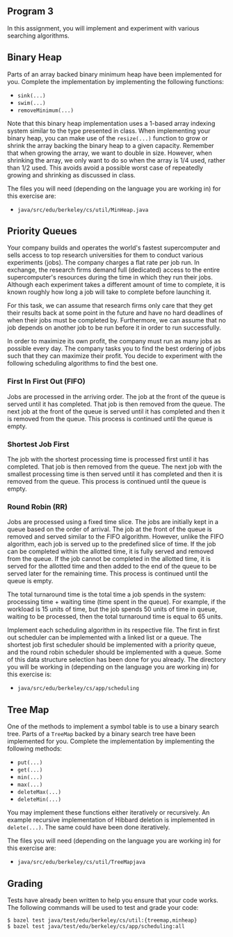 Program 3
---------
In this assignment, you will implement and experiment with various searching algorithms.

Binary Heap
-----------
Parts of an array backed binary minimum heap have been implemented for you. Complete the
implementation by implementing the following functions:

- `sink(...)`
- `swim(...)`
- `removeMinimum(...)`

Note that this binary heap implementation uses a 1-based array indexing system similar to the type
presented in class. When implementing your binary heap, you can make use of the `resize(...)`
function to grow or shrink the array backing the binary heap to a given capacity. Remember that when
growing the array, we want to double in size. However, when shrinking the array, we only want to do
so when the array is 1/4 used, rather than 1/2 used. This avoids avoid a possible worst case of
repeatedly growing and shrinking as discussed in class.

The files you will need (depending on the language you are working in) for this exercise are:

- `java/src/edu/berkeley/cs/util/MinHeap.java`

Priority Queues
---------------
Your company builds and operates the world's fastest supercomputer and sells access to top research
universities for them to conduct various experiments (jobs). The company charges a flat rate per job
run. In exchange, the research firms demand full (dedicated) access to the entire supercomputer's
resources during the time in which they run their jobs. Although each experiment takes a different
amount of time to complete, it is known roughly how long a job will take to complete before
launching it.

For this task, we can assume that research firms only care that they get their results back at some
point in the future and have no hard deadlines of when their jobs must be completed by. Furthermore,
we can assume that no job depends on another job to be run before it in order to run successfully.

In order to maximize its own profit, the company must run as many jobs as possible every day. The
company tasks you to find the best ordering of jobs such that they can maximize their profit. You
decide to experiment with the following scheduling algorithms to find the best one.

### First In First Out (FIFO)
Jobs are processed in the arriving order. The job at the front of the queue is served until it has
completed. That job is then removed from the queue. The next job at the front of the queue is served
until it has completed and then it is removed from the queue. This process is continued until the
queue is empty.

### Shortest Job First
The job with the shortest processing time is processed first until it has completed. That job is
then removed from the queue. The next job with the smallest processing time is then served until it
has completed and then it is removed from the queue. This process is continued until the queue is
empty.

### Round Robin (RR)
Jobs are processed using a fixed time slice. The jobs are initially kept in a queue based on the
order of arrival. The job at the front of the queue is removed and served similar to the FIFO
algorithm. However, unlike the FIFO algorithm, each job is served up to the predefined slice of
time. If the job can be completed within the allotted time, it is fully served and removed from the
queue. If the job cannot be completed in the allotted time, it is served for the allotted time and
then added to the end of the queue to be served later for the remaining time. This process is
continued until the queue is empty.

The total turnaround time is the total time a job spends in the system: processing time + waiting
time (time spent in the queue). For example, if the workload is 15 units of time, but the job spends
50 units of time in queue, waiting to be processed, then the total turnaround time is equal to 65
units.

Implement each scheduling algorithm in its respective file. The first in first out scheduler can be
implemented with a linked list or a queue. The shortest job first scheduler should be implemented
with a priority queue, and the round robin scheduler should be implemented with a queue. Some of
this data structure selection has been done for you already. The directory you will be working in
(depending on the language you are working in) for this exercise is:

- `java/src/edu/berkeley/cs/app/scheduling`

Tree Map
--------
One of the methods to implement a symbol table is to use a binary search tree. Parts of a `TreeMap`
backed by a binary search tree have been implemented for you. Complete the implementation by
implementing the following methods:

- `put(...)`
- `get(...)`
- `min(...)`
- `max(...)`
- `deleteMax(...)`
- `deleteMin(...)`

You may implement these functions either iteratively or recursively. An example recursive
implementation of Hibbard deletion is implemented in `delete(...)`. The same could have been done
iteratively.

The files you will need (depending on the language you are working in) for this exercise are:

- `java/src/edu/berkeley/cs/util/TreeMapjava`

Grading
-------
Tests have already been written to help you ensure that your code works. The following commands will
be used to test and grade your code:

    $ bazel test java/test/edu/berkeley/cs/util:{treemap,minheap}
    $ bazel test java/test/edu/berkeley/cs/app/scheduling:all
